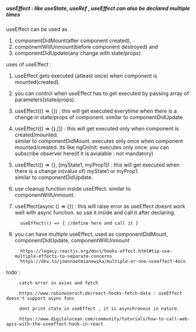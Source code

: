 ##### useEffect : like useState, useRef , useEffect can also be declared multiple times

useEffect can be used as  
1. componentDidMount(after component created), 
2. componentWillUnmount(before component destroyed) and 
3. componentDidUpdate(any change with state/props)

uses of useEffect : 

1. useEffect gets executed (atleast once) when component is mounted(created). 

2. you can control when useEffect has to get executed by passing array of parameters(state/props).  

3. useEffect(() => {}) : this will get executed everytime when there is a change in state/props of component. 
   similar to componentDidUpdate

4. useEffect(() => {},[]) : this will get executed only when component is created/mounted.  
   similar to componentDidMount. executes only once when component mounted/created.
   its like ngOnInit: executes only once: you can subscribe observer here(if it is avialable : not mandatory)

5. useEffect(() => {}, [myState1, myProp1]) : this will get executed when there is a change in(value of) myState1 or myProp1.  
   similar to componentDidUpdate.

6. use cleanup function inside useEffect. similar to componentWillUnmount.

7. useEffect(async () => {}) : this will raise error as useEffect doesnt work well with async function. 
   so use it inside and call it after declaring.

         useEffect(() => { //define here and call it }
8. you can have multiple useEffect, used as componentDidMount, componentDidUpdate, componentWillUnmount

         https://legacy.reactjs.org/docs/hooks-effect.html#tip-use-multiple-effects-to-separate-concerns
         https://dev.to/joannaotmianowska/multiple-or-one-useeffect-4oco


todo : 

         catch error in axios and fetch
         
         https://www.robinwieruch.de/react-hooks-fetch-data : useEffect doesn't support async func
         
         dont print state in useEffect , it is asynchronous in nature.
         
         https://www.digitalocean.com/community/tutorials/how-to-call-web-apis-with-the-useeffect-hook-in-react
